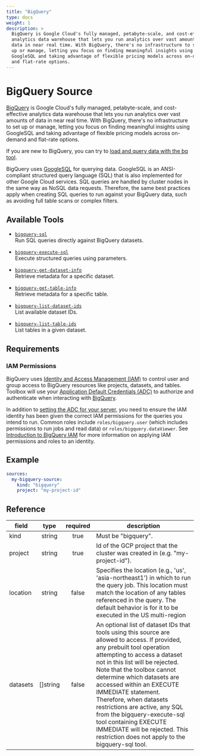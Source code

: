 ```yaml
---
title: "BigQuery"
type: docs
weight: 1
description: >
  BigQuery is Google Cloud's fully managed, petabyte-scale, and cost-effective
  analytics data warehouse that lets you run analytics over vast amounts of 
  data in near real time. With BigQuery, there's no infrastructure to set 
  up or manage, letting you focus on finding meaningful insights using 
  GoogleSQL and taking advantage of flexible pricing models across on-demand 
  and flat-rate options.
---
```


# BigQuery Source

[BigQuery][bigquery-docs] is Google Cloud's fully managed, petabyte-scale,
and cost-effective analytics data warehouse that lets you run analytics
over vast amounts of data in near real time. With BigQuery, there's no
infrastructure to set up or manage, letting you focus on finding meaningful
insights using GoogleSQL and taking advantage of flexible pricing models
across on-demand and flat-rate options.

If you are new to BigQuery, you can try to
[load and query data with the bq tool][bigquery-quickstart-cli].

BigQuery uses [GoogleSQL][bigquery-googlesql] for querying data. GoogleSQL
is an ANSI-compliant structured query language (SQL) that is also implemented
for other Google Cloud services. SQL queries are handled by cluster nodes
in the same way as NoSQL data requests. Therefore, the same best practices
apply when creating SQL queries to run against your BigQuery data, such as
avoiding full table scans or complex filters.

[bigquery-docs]: https://cloud.google.com/bigquery/docs
[bigquery-quickstart-cli]: https://cloud.google.com/bigquery/docs/quickstarts/quickstart-command-line
[bigquery-googlesql]: https://cloud.google.com/bigquery/docs/reference/standard-sql/

## Available Tools

- [`bigquery-sql`](../tools/bigquery/bigquery-sql.md)  
  Run SQL queries directly against BigQuery datasets.

- [`bigquery-execute-sql`](../tools/bigquery/bigquery-execute-sql.md)  
  Execute structured queries using parameters.

- [`bigquery-get-dataset-info`](../tools/bigquery/bigquery-get-dataset-info.md)  
  Retrieve metadata for a specific dataset.

- [`bigquery-get-table-info`](../tools/bigquery/bigquery-get-table-info.md)  
  Retrieve metadata for a specific table.

- [`bigquery-list-dataset-ids`](../tools/bigquery/bigquery-list-dataset-ids.md)  
  List available dataset IDs.

- [`bigquery-list-table-ids`](../tools/bigquery/bigquery-list-table-ids.md)  
  List tables in a given dataset.

## Requirements

### IAM Permissions

BigQuery uses [Identity and Access Management (IAM)][iam-overview] to control
user and group access to BigQuery resources like projects, datasets, and tables.
Toolbox will use your [Application Default Credentials (ADC)][adc] to authorize
and authenticate when interacting with [BigQuery][bigquery-docs].

In addition to [setting the ADC for your server][set-adc], you need to ensure
the IAM identity has been given the correct IAM permissions for the queries
you intend to run. Common roles include `roles/bigquery.user` (which includes
permissions to run jobs and read data) or `roles/bigquery.dataViewer`. See
[Introduction to BigQuery IAM][grant-permissions] for more information on
applying IAM permissions and roles to an identity.

[iam-overview]: https://cloud.google.com/bigquery/docs/access-control
[adc]: https://cloud.google.com/docs/authentication#adc
[set-adc]: https://cloud.google.com/docs/authentication/provide-credentials-adc
[grant-permissions]: https://cloud.google.com/bigquery/docs/access-control

## Example

```yaml
sources:
  my-bigquery-source:
    kind: "bigquery"
    project: "my-project-id"
```

## Reference

| **field** | **type** | **required** | **description**                                                               |
|-----------|:--------:|:------------:|-------------------------------------------------------------------------------|
| kind      |  string  |     true     | Must be "bigquery".                                                           |
| project   |  string  |     true     | Id of the GCP project that the cluster was created in (e.g. "my-project-id"). |
| location  |  string  |    false     | Specifies the location (e.g., 'us', 'asia-northeast1') in which to run the query job. This location must match the location of any tables referenced in the query. The default behavior is for it to be executed in the US multi-region |
| datasets  | []string |    false     | An optional list of dataset IDs that tools using this source are allowed to access. If provided, any prebuilt tool operation attempting to access a dataset not in this list will be rejected. Note that the toolbox cannot determine which datasets are accessed within an EXECUTE IMMEDIATE statement. Therefore, when datasets restrictions are active, any SQL from the bigquery-execute-sql tool containing EXECUTE IMMEDIATE will be rejected. This restriction does not apply to the bigquery-sql tool. |
